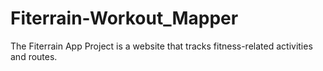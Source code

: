 # Fiterrain-Workout_Mapper
The Fiterrain App Project is a website that tracks fitness-related activities and routes.
